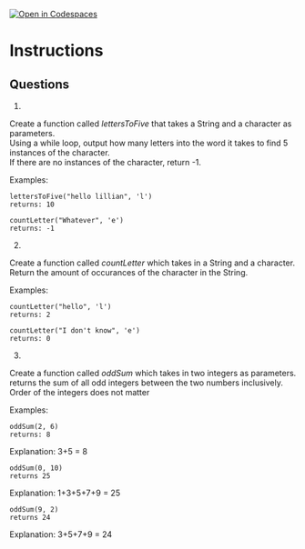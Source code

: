[![Open in Codespaces](https://classroom.github.com/assets/launch-codespace-2972f46106e565e64193e422d61a12cf1da4916b45550586e14ef0a7c637dd04.svg)](https://classroom.github.com/open-in-codespaces?assignment_repo_id=18309985)
# Instructions  

  ## Questions

1. 
Create a function called _lettersToFive_ that takes a String and a character as parameters. </br>
Using a while loop, output how many letters into the word it takes to find 5 instances of the character.</br>
If there are no instances of the character, return -1.</br>

Examples:

```
lettersToFive("hello lillian", 'l')
returns: 10
```

```
countLetter("Whatever", 'e')
returns: -1
```

2.

Create a function called _countLetter_ which takes in a String and a character.</br>
Return the amount of occurances of the character in the String.</br>

Examples:

```
countLetter("hello", 'l')
returns: 2
```

```
countLetter("I don't know", 'e')
returns: 0
```

3. 

Create a function called _oddSum_ which takes in two integers as parameters.
returns the sum of all odd integers between the two numbers inclusively.
Order of the integers does not matter

Examples:

```
oddSum(2, 6)
returns: 8
```
Explanation: 3+5 = 8

```
oddSum(0, 10)
returns 25
```
Explanation: 1+3+5+7+9 = 25

```
oddSum(9, 2)
returns 24
```
Explanation: 3+5+7+9 = 24
